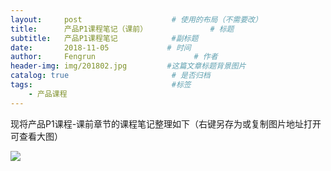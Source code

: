 ```yaml
---
layout:     post                    # 使用的布局（不需要改）
title:      产品P1课程笔记（课前）              # 标题 
subtitle:   产品P1课程笔记            #副标题
date:       2018-11-05             # 时间
author:     Fengrun                      # 作者
header-img: img/201802.jpg         #这篇文章标题背景图片
catalog: true                       # 是否归档
tags:                               #标签
    - 产品课程
---
```

现将产品P1课程-课前章节的课程笔记整理如下（右键另存为或复制图片地址打开可查看大图）

![](http://ww1.sinaimg.cn/large/0068KeAVgy1fwxkd9qkuwj31981h94az.jpg)
